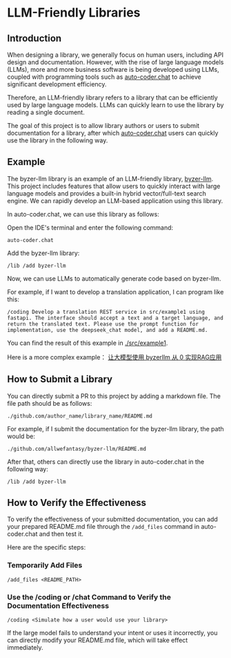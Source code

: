 
# LLM-Friendly Libraries

## Introduction

When designing a library, we generally focus on human users, including API design and documentation. However, with the rise of large language models (LLMs), more and more business software is being developed using LLMs, coupled with programming tools such as [auto-coder.chat](https://github.com/allwefantasy/auto-coder) to achieve significant development efficiency.

Therefore, an LLM-friendly library refers to a library that can be efficiently used by large language models. LLMs can quickly learn to use the library by reading a single document.

The goal of this project is to allow library authors or users to submit documentation for a library, after which [auto-coder.chat](https://github.com/allwefantasy/auto-coder) users can quickly use the library in the following way.

## Example

The byzer-llm library is an example of an LLM-friendly library, [byzer-llm](https://github.com/allwefantasy/byzer-llm). This project includes features that allow users to quickly interact with large language models and provides a built-in hybrid vector/full-text search engine. We can rapidly develop an LLM-based application using this library.

In auto-coder.chat, we can use this library as follows:

Open the IDE's terminal and enter the following command:

```shell
auto-coder.chat
```

Add the byzer-llm library:
```shell
/lib /add byzer-llm
```

Now, we can use LLMs to automatically generate code based on byzer-llm.

For example, if I want to develop a translation application, I can program like this:

```shell
/coding Develop a translation REST service in src/example1 using fastapi. The interface should accept a text and a target language, and return the translated text. Please use the prompt function for implementation, use the deepseek_chat model, and add a README.md.
```

You can find the result of this example in [./src/example1](./src/example1).

Here is a more complex example： [让大模型使用 byzerllm 从 0 实现RAG应用](https://uelng8wukz.feishu.cn/wiki/KlHVwCilDi7y3LkSRblcAfqynpM)

## How to Submit a Library

You can directly submit a PR to this project by adding a markdown file. The file path should be as follows:

```
./github.com/author_name/library_name/README.md
```

For example, if I submit the documentation for the byzer-llm library, the path would be:

```
./github.com/allwefantasy/byzer-llm/README.md
```

After that, others can directly use the library in auto-coder.chat in the following way:

```shell
/lib /add byzer-llm
```

## How to Verify the Effectiveness

To verify the effectiveness of your submitted documentation, you can add your prepared README.md file through the `/add_files` command in auto-coder.chat and then test it.

Here are the specific steps:

### Temporarily Add Files

```shell
/add_files <README_PATH>
```

### Use the /coding or /chat Command to Verify the Documentation Effectiveness

```
/coding <Simulate how a user would use your library>
```

If the large model fails to understand your intent or uses it incorrectly, you can directly modify your README.md file, which will take effect immediately.
